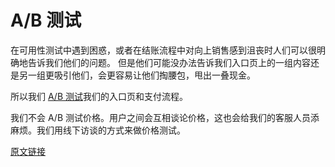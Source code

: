 # A/B 测试

在可用性测试中遇到困惑，或者在结账流程中对向上销售感到沮丧时人们可以很明确地告诉我们他们的问题。 但是他们可能没办法告诉我们入口页上的一组内容还是另一组更吸引他们，会更容易让他们掏腰包，甩出一叠现金。

所以我们 [A/B 测试](http://en.wikipedia.org/wiki/A/B_testing)我们的入口页和支付流程。

我们不会 A/B 测试价格。用户之间会互相谈论价格，这也会给我们的客服人员添麻烦。我们用线下访谈的方式来做价格测试。

[原文链接](https://thoughtbot.com/playbook/measuring/ab-testing)
